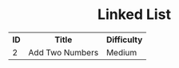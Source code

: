 # <div align=center>Linked List</div>

<div margin:0px auto>
  <table align=center>
    <tr>
      <th>ID</th><th>Title</th><th>Difficulty</th>
    </tr>
    <tr>
      <td>2</td><td>Add Two Numbers</td><td>Medium</td>
    </tr>
  </table>
</div>

